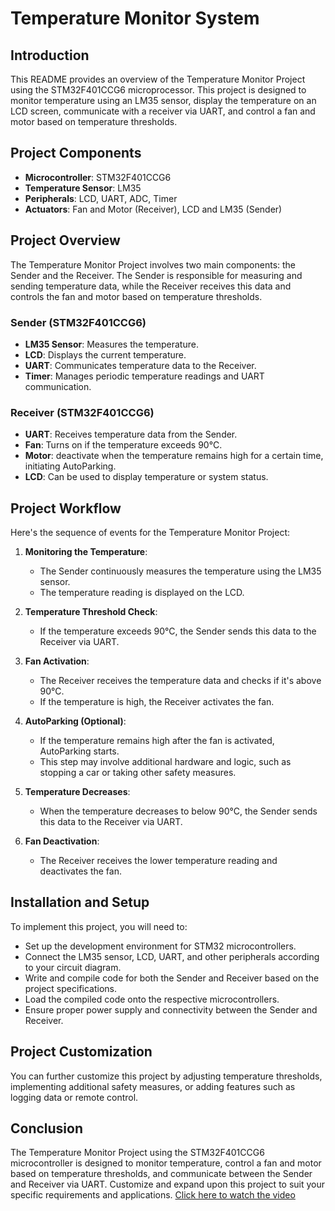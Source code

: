 # Temperature Monitor System

## Introduction
This README provides an overview of the Temperature Monitor Project using the STM32F401CCG6 microprocessor. This project is designed to monitor temperature using an LM35 sensor, display the temperature on an LCD screen, communicate with a receiver via UART, and control a fan and motor based on temperature thresholds.

## Project Components
- **Microcontroller**: STM32F401CCG6
- **Temperature Sensor**: LM35
- **Peripherals**: LCD, UART, ADC, Timer
- **Actuators**: Fan and Motor (Receiver), LCD and LM35 (Sender)

## Project Overview
The Temperature Monitor Project involves two main components: the Sender and the Receiver. The Sender is responsible for measuring and sending temperature data, while the Receiver receives this data and controls the fan and motor based on temperature thresholds.

### Sender (STM32F401CCG6)
- **LM35 Sensor**: Measures the temperature.
- **LCD**: Displays the current temperature.
- **UART**: Communicates temperature data to the Receiver.
- **Timer**: Manages periodic temperature readings and UART communication.

### Receiver (STM32F401CCG6)
- **UART**: Receives temperature data from the Sender.
- **Fan**: Turns on if the temperature exceeds 90°C.
- **Motor**: deactivate when the temperature remains high for a certain time, initiating AutoParking.
- **LCD**: Can be used to display temperature or system status.

## Project Workflow
Here's the sequence of events for the Temperature Monitor Project:

1. **Monitoring the Temperature**:
   - The Sender continuously measures the temperature using the LM35 sensor.
   - The temperature reading is displayed on the LCD.

2. **Temperature Threshold Check**:
   - If the temperature exceeds 90°C, the Sender sends this data to the Receiver via UART.

3. **Fan Activation**:
   - The Receiver receives the temperature data and checks if it's above 90°C.
   - If the temperature is high, the Receiver activates the fan.

4. **AutoParking (Optional)**:
   - If the temperature remains high after the fan is activated, AutoParking starts.
   - This step may involve additional hardware and logic, such as stopping a car or taking other safety measures.

5. **Temperature Decreases**:
   - When the temperature decreases to below 90°C, the Sender sends this data to the Receiver via UART.

6. **Fan Deactivation**:
   - The Receiver receives the lower temperature reading and deactivates the fan.

## Installation and Setup
To implement this project, you will need to:
- Set up the development environment for STM32 microcontrollers.
- Connect the LM35 sensor, LCD, UART, and other peripherals according to your circuit diagram.
- Write and compile code for both the Sender and Receiver based on the project specifications.
- Load the compiled code onto the respective microcontrollers.
- Ensure proper power supply and connectivity between the Sender and Receiver.

## Project Customization
You can further customize this project by adjusting temperature thresholds, implementing additional safety measures, or adding features such as logging data or remote control.

## Conclusion
The Temperature Monitor Project using the STM32F401CCG6 microcontroller is designed to monitor temperature, control a fan and motor based on temperature thresholds, and communicate between the Sender and Receiver via UART. Customize and expand upon this project to suit your specific requirements and applications.
[Click here to watch the video](https://drive.google.com/file/d/1p9pdvVeNDMJok9A_2910w6CVKsSAX-Ua/view?usp=sharing)

